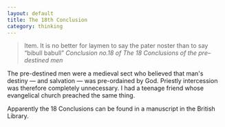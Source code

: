 ```yaml
---
layout: default
title: The 18th Conclusion
category: thinking
---
```


> Item. It is no better for laymen to say the pater noster than to say “bibull babull” <cite>Conclusion no.18 of The 18 Conclusions of the pre–destined men</cite>


The pre-destined men were a medieval sect who believed that man's destiny — and salvation — was pre-ordained by God. Priestly intercession was therefore completely unnecessary. I had a teenage friend whose evangelical church preached the same thing.

Apparently the 18 Conclusions can be found in a manuscript in the British Library.
